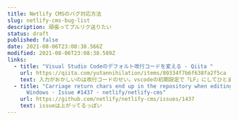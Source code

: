 ```yaml
---
title: Netlify CMSのバグ対応方法
slug: netlify-cms-bug-list
description: 頑張ってプルリク送りたい
status: draft
published: false
date: 2021-08-06T23:08:38.566Z
modified: 2021-08-06T23:08:38.589Z
links:
  - title: "Visual Studio Codeのデフォルト改行コードを変える - Qiita "
    url: https://qiita.com/yutannihilation/items/80334f7b6f638fa2f5ca
    text: 入力がおかしいのは改行コードのせい。vscodeの初期設定で「LF」にしてひとまずは回避
  - title: "Carriage return chars end up in the repository when editing markdown on
      Windows · Issue #1437 · netlify/netlify-cms"
    url: https://github.com/netlify/netlify-cms/issues/1437
    text: issueは上がってるっぽい
---
```

